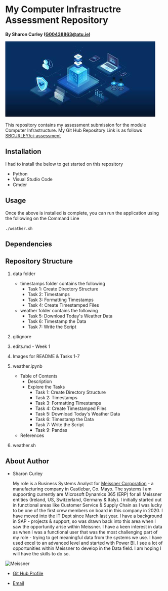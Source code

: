 # My Computer Infrastructre Assessment Repository

**By Sharon Curley (G00438863@atu.ie)**

![Image from Virtual Metric.com](./images/image_readme.png)

This repository contains my assessment submission for the module Computer Infrastructure.
My Git Hub Repository Link is as follows
[SBCURLEY/ci-assessment](hhttps://github.com/SBCURLEY/ci-assessment)


## Installation
I had to install the below to get started on this repository
- Python 
- Visual Studio Code
- Cmder


## Usage
Once the above is installed is complete, you can run the application using the following on the Command Line

`./weather.sh`

## Dependencies


## Repository Structure

1. data folder
    - timestamps folder contains the following
        - Task 1: Create Directory Structure
        -   Task 2: Timestamps
        -   Task 3: Formatting Timestamps
        -   Task 4: Create Timestamped Files
    -  weather folder contains the following
        -   Task 5: Download Today's Weather Data
        -   Task 6: Timestamp the Data
        -   Task 7: Write the Script

2. gitignore

3. edits.md - Week 1

4. Images for README & Tasks 1-7

5. weather.ipynb

    - Table of Contents
        - Description
        - Explore the Tasks 
            -   Task 1: Create Directory Structure
            -   Task 2: Timestamps
            -   Task 3: Formatting Timestamps
            -   Task 4: Create Timestamped Files
            -   Task 5: Download Today's Weather Data
            -   Task 6: Timestamp the Data
            -   Task 7: Write the Script
            -   Task 9: Pandas
    - References


6. weather.sh


## About Author
- Sharon Curley
  
    My role is a Business Systems Analyst for [Meissner Corporation](https://www.meissner.com/) - a manufacturing company in Castlebar, Co. Mayo. The systems I am supporting currently are Microsoft Dynamics 365 (ERP) for all Meissner entities (Ireland, US, Switzerland, Germany & Italy). I initially started out in functional areas like Customer Service & Supply Chain as I was lucky to be one of the first crew members on board in this company in 2020. I have moved into the IT Dept since March last year. I have a background in SAP - projects & support, so was drawn back into this area when I saw the opportunity arise within Meissner. I have a keen interest in data as when I was a functional user that was the most challenging part of my role - trying to get meaningful data from the systems we use. I have used excel to an advanced level and started with Power BI. I see a lot of opportunities within Meissner to develop in the Data field. I am hoping I will have the skills to do so.

![Meissner](https://www.meissner.com/wp-content/uploads/castlebar-brief-pdf-image.jpg)

- [Git Hub Profile](https://github.com/SBCURLEY "Sharon Curley")

- [Email](mailto:G00438863@atu.ie?subject=Hi "Hi!")